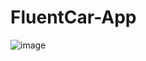 # FluentCar-App
![image](https://github.com/nagibator-hero/FluentCar-App/assets/112814993/76bc35e1-558b-4f7c-b4f8-619e1a243674)
